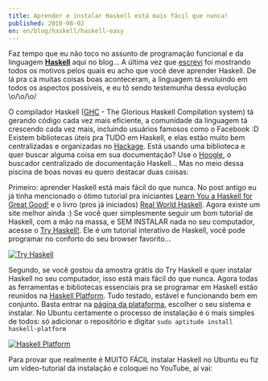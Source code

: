 ```yaml
---
title: Aprender e instalar Haskell está mais fácil que nunca!
published: 2010-08-02
en: en/blog/haskell/haskell-easy
---
```


Faz tempo que eu não toco no assunto de programação funcional e da linguagem [**Haskell**](http://haskell.org) aqui no blog...
A última vez que [escrevi][1] foi mostrando todos os motivos pelos quais eu acho que você deve aprender Haskell.
De lá pra cá muitas coisas boas aconteceram, a linguagem tá evoluindo em todos os aspectos possíveis, e eu tô sendo testemunha dessa evolução \o/\o/\o/

O compilador Haskell ([GHC](http://www.haskell.org/ghc/) - The Glorious Haskell Compilation system) tá gerando código cada vez mais eficiente, a comunidade da linguagem tá crescendo cada vez mais, incluindo usuários famosos como o Facebook :D
Existem bibliotecas úteis pra TUDO em Haskell, e elas estão muito bem centralizadas e organizadas no [Hackage](http://hackage.haskell.org).
Está usando uma biblioteca e quer buscar alguma coisa em sua documentação?
Use o [Hoogle](http://www.haskell.org/hoogle/), o buscador centralizado de documentação Haskell...
Mas no meio dessa piscina de boas novas eu quero destacar duas coisas:

<!--more-->

Primeiro: aprender Haskell está mais fácil do que nunca.
No post antigo eu já tinha mencionado o ótimo tutorial pra iniciantes [Learn You a Haskell for Great Good!](http://learnyouahaskell.com/) e o livro (pros já iniciados) [Real World Haskell](http://book.realworldhaskell.org/).
Agora existe um site melhor ainda :) Se você quer simplesmente seguir um bom tutorial de Haskell, com a mão na massa, e SEM INSTALAR nada no seu computador, acesse o [Try Haskell!](http://tryhaskell.org/).
Ele é um tutorial interativo de Haskell, você pode programar no conforto do seu browser favorito...

[![Try Haskell](/files/imgs/2010-08_try_haskell.png)](http://tryhaskell.org/)

Segundo, se você gostou da amostra grátis do Try Haskell e quer instalar Haskell no seu computador, isso está mais fácil do que nunca.
Agora todas as ferramentas e bibliotecas essenciais pra se programar em Haskell estão reunidos na [Haskell Platform](http://hackage.haskell.org/platform/).
Tudo testado, estável e funcionando bem em conjunto.
Basta entrar na [página da plataforma](http://hackage.haskell.org/platform/), escolher o seu sistema e instalar.
No Ubuntu certamente o processo de instalação é o mais simples de todos: só adicionar o repositório e digitar `sudo aptitude install haskell-platform`

[![Haskell Platform](/files/imgs/2010-08_haskell_platform.png)](http://hackage.haskell.org/platform/)

Para provar que realmente é MUITO FÁCIL instalar Haskell no Ubuntu eu fiz um vídeo-tutorial da instalação e coloquei no YouTube, aí vai:

<object classid="clsid:d27cdb6e-ae6d-11cf-96b8-444553540000" width="480" height="385" codebase="http://download.macromedia.com/pub/shockwave/cabs/flash/swflash.cab#version=6,0,40,0"><param name="allowFullScreen" value="true" /><param name="allowscriptaccess" value="always" /><param name="src" value="http://www.youtube.com/v/RiTZWhmB86U&amp;hl=pt_BR&amp;fs=1?rel=0" /><param name="allowfullscreen" value="true" /><embed type="application/x-shockwave-flash" width="480" height="385" src="http://www.youtube.com/v/RiTZWhmB86U&amp;hl=pt_BR&amp;fs=1?rel=0" allowscriptaccess="always" allowfullscreen="true"></embed></object>

[1]: </pt/blog/haskell/haskell-start>
